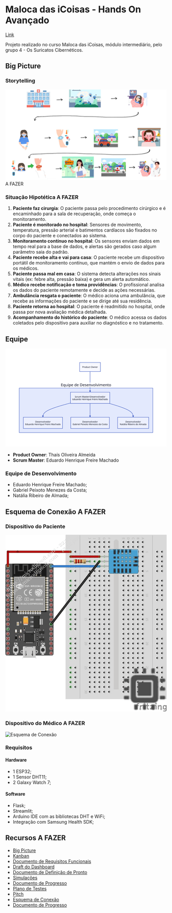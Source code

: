 # Maloca das iCoisas - Hands On Avançado

[Link](https://github.com/gabiel98/gabiel98-maloca-das-icoisas-avancado)

Projeto realizado no curso Maloca das iCoisas, módulo intermediário, pelo grupo 4 - Os Suricatos Cibernéticos.

## Big Picture

### Storytelling

![Big Picture](./big_picture.jpeg) A FAZER

### Situação Hipotética A FAZER
1. **Paciente faz cirurgia**: O paciente passa pelo procedimento cirúrgico e é encaminhado para a sala de recuperação, onde começa o monitoramento.  
2. **Paciente é monitorado no hospital**: Sensores de movimento, temperatura, pressão arterial e batimentos cardíacos são fixados no corpo do paciente e conectados ao sistema.  
3. **Monitoramento contínuo no hospital**: Os sensores enviam dados em tempo real para a base de dados, e alertas são gerados caso algum parâmetro saia do padrão.  
4. **Paciente recebe alta e vai para casa**: O paciente recebe um dispositivo portátil de monitoramento contínuo, que mantém o envio de dados para os médicos.  
5. **Paciente passa mal em casa**: O sistema detecta alterações nos sinais vitais (ex: febre alta, pressão baixa) e gera um alerta automático.  
6. **Médico recebe notificação e toma providências**: O profissional analisa os dados do paciente remotamente e decide as ações necessárias.  
7. **Ambulância resgata o paciente**: O médico aciona uma ambulância, que recebe as informações do paciente e se dirige até sua residência.  
8. **Paciente retorna ao hospital**: O paciente é readmitido no hospital, onde passa por nova avaliação médica detalhada.  
9. **Acompanhamento do histórico do paciente**: O médico acessa os dados coletados pelo dispositivo para auxiliar no diagnóstico e no tratamento.  
<!--
1. Pessoa doente vai para o hospital, é atendida e admitida na internação;
2. Médicos colocam sensores de temperatura fixos no corpo da paciente;
3. Sensor de temperatura é conectado a uma base de dados alimentada em tempo real;
4. Quando a temperatua do paciente for ≥ 37.8 ºC, o sistema emite um alerta para os profissionais envolvidos;
5. O sistema registra o histórico da temperatura do paciente na base de dados;
6. O profissional verifica condição do paciente após alertas.
-->

## Equipe 

<div align="center">

![Organograma](./organograma.svg)

</div>

- **Product Owner**: Thaís Oliveira Almeida
- **Scrum Master**: Eduardo Henrique Freire Machado

### Equipe de Desenvolvimento 

- Eduardo Henrique Freire Machado;
- Gabriel Peixoto Menezes da Costa;
- Natália Ribeiro de Almada;

## Esquema de Conexão A FAZER

### Dispositivo do Paciente
![Esquema de Conexão](./simulacao_paciente.png) 

### Dispositivo do Médico A FAZER
![Esquema de Conexão](./simulacao_medico.png) 

### Requisitos

#### Hardware

- 1 ESP32;
- 1 Sensor DHT11;
- 2 Galaxy Watch 7;

#### Software

- Flask;
- Streamlit;
- Arduino IDE com as bibliotecas DHT e WiFi;
- Integração com Samsung Health SDK;

## Recursos A FAZER

- [Big Picture]()
- [Kanban](https://trello.com/invite/b/67f9814a70391e1f77704678/ATTI7b5a3cc73e9dc276db2bb33731acf766C5B92480/hands-on-maloca-avancado)
- [Documento de Requisitos Funcionais](https://docs.google.com/document/d/139STMAsBITp9Wc13MITmVtwTrKqo48Z1CFOeEzPEa9E/edit?usp=sharing)
- [Draft do Dashboard](https://docs.google.com/document/d/1C2ehc7o-pFcvJAB2sn8F75oxu_O5OohuYzn4Uq6_mu0/edit?usp=sharing)
- [Documento de Definição de Pronto]()
- [Simulações]()
- [Documento de Progresso]()
- [Plano de Testes]()
- [Pitch]()
- [Esquema de Conexão]()
- [Documento de Progresso]()
